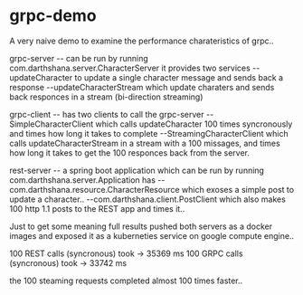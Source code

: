 # grpc-demo

A very naive demo to examine the performance charateristics of grpc.. 

grpc-server -- can be run by running com.darthshana.server.CharacterServer it provides two services
--updateCharacter to update a single character message and sends back a response
--updateCharacterStream which update charaters and sends back responces in a stream (bi-direction streaming)

grpc-client -- has two clients to call the grpc-server
--SimpleCharacterClient which calls updateCharacter 100 times syncronously and times how long it takes to complete
--StreamingCharacterClient which calls updateCharacterStream in a stream with a 100 missages, and times how long it takes to get the 100 responces back from the server.

rest-server -- a spring boot application which can be run by running com.darthshana.server.Application
has 
--com.darthshana.resource.CharacterResource which exoses a simple post to update a character..
--com.darthshana.client.PostClient which also makes 100 http 1.1 posts to the REST app and times it..

Just to get some meaning full results pushed both servers as a docker images and exposed it as a kuberneties service on google compute engine.. 
   
100 REST calls (syncronous) took -> 35369 ms
100 GRPC calls (syncronous) took -> 33742 ms

the 100 steaming requests completed almost 100 times faster..
